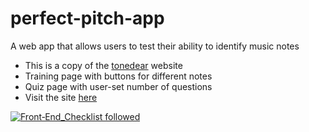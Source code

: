 # perfect-pitch-app
A web app that allows users to test their ability to identify music notes
* This is a copy of the [tonedear](http://tonedear.com/ear-training/absolute-perfect-pitch-test) website
* Training page with buttons for different notes
* Quiz page with user-set number of questions
* Visit the site [here](http://danstrong.tech/perfect-pitch-app/)

[![Front‑End_Checklist followed](https://img.shields.io/badge/Front‑End_Checklist-followed-brightgreen.svg)](https://github.com/thedaviddias/Front-End-Checklist/)
